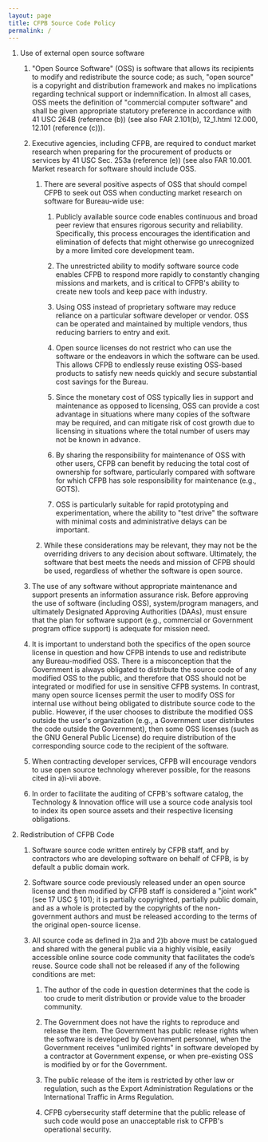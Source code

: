 ```yaml
---
layout: page
title: CFPB Source Code Policy
permalink: /
---
```


1. Use of external open source software

    1. "Open Source Software" (OSS) is software that allows its recipients to modify and redistribute
       the source code; as such, "open source" is a copyright and distribution framework and makes no
       implications regarding technical support or indemnification. In almost all cases, OSS meets
       the definition of "commercial computer software" and shall be given appropriate statutory
       preference in accordance with 41 USC 264B (reference (b)) (see also FAR 2.101(b), 12_1.html
       12.000, 12.101 (reference (c))).

    2. Executive agencies, including CFPB, are required to conduct market research when preparing for
       the procurement of products or services by 41 USC Sec. 253a (reference (e)) (see also FAR
       10.001. Market research for software should include OSS.

        1. There are several positive aspects of OSS that should compel CFPB to seek out OSS when
           conducting market research on software for Bureau-wide use:

            1. Publicly available source code enables continuous and broad peer review that
               ensures rigorous security and reliability. Specifically, this process
               encourages the identification and elimination of defects that might
               otherwise go unrecognized by a more limited core development team.

            2. The unrestricted ability to modify software source code enables CFPB to
               respond more rapidly to constantly changing missions and markets, and is
               critical to CFPB's ability to create new tools and keep pace with industry.

            3. Using OSS instead of proprietary software may reduce reliance on a
               particular software developer or vendor. OSS can be operated and maintained
               by multiple vendors, thus reducing barriers to entry and exit.

            4. Open source licenses do not restrict who can use the software or the
               endeavors in which the software can be used. This allows CFPB to endlessly
               reuse existing OSS-based products to satisfy new needs quickly and secure
               substantial cost savings for the Bureau.

            5. Since the monetary cost of OSS typically lies in support and maintenance as
               opposed to licensing, OSS can provide a cost advantage in situations where
               many copies of the software may be required, and can mitigate risk of cost
               growth due to licensing in situations where the total number of users may
               not be known in advance.

            6. By sharing the responsibility for maintenance of OSS with other users, CFPB
               can benefit by reducing the total cost of ownership for software,
               particularly compared with software for which CFPB has sole responsibility
               for maintenance (e.g., GOTS).

            7. OSS is particularly suitable for rapid prototyping and experimentation,
               where the ability to "test drive" the software with minimal costs and
               administrative delays can be important.

        2. While these considerations may be relevant, they may not be the overriding drivers to
           any decision about software. Ultimately, the software that best meets the needs and
           mission of CFPB should be used, regardless of whether the software is open source.

    3. The use of any software without appropriate maintenance and support presents an information
       assurance risk. Before approving the use of software (including OSS), system/program managers,
       and ultimately Designated Approving Authorities (DAAs), must ensure that the plan for software
       support (e.g., commercial or Government program office support) is adequate for mission need.

    4. It is important to understand both the specifics of the open source license in question and
       how CFPB intends to use and redistribute any Bureau-modified OSS. There is a misconception
       that the Government is always obligated to distribute the source code of any modified OSS to
       the public, and therefore that OSS should not be integrated or modified for use in sensitive
       CFPB systems. In contrast, many open source licenses permit the user to modify OSS for
       internal use without being obligated to distribute source code to the public. However, if the
       user chooses to distribute the modified OSS outside the user's organization (e.g., a
       Government user distributes the code outside the Government), then some OSS licenses (such as
       the GNU General Public License) do require distribution of the corresponding source code to
       the recipient of the software.

    5. When contracting developer services, CFPB will encourage vendors to use open source technology
       wherever possible, for the reasons cited in a)i-vii above.

    6. In order to facilitate the auditing of CFPB's software catalog, the Technology & Innovation
       office will use a source code analysis tool to index its open source assets and their
       respective licensing obligations.

2. Redistribution of CFPB Code

    1. Software source code written entirely by CFPB staff, and by contractors who are developing
       software on behalf of CFPB, is by default a public domain work.

    2. Software source code previously released under an open source license and then modified by
       CFPB staff is considered a "joint work" (see 17 USC § 101); it is partially copyrighted,
       partially public domain, and as a whole is protected by the copyrights of the non-government
       authors and must be released according to the terms of the original open-source license.

    3. All source code as defined in 2)a and 2)b above must be catalogued and shared with the general
       public via a highly visible, easily accessible online source code community that facilitates
       the code’s reuse. Source code shall not be released if any of the following conditions are
       met:

        1. The author of the code in question determines that the code is too crude to merit
           distribution or provide value to the broader community.

        2. The Government does not have the rights to reproduce and release the item. The
           Government has public release rights when the software is developed by Government
           personnel, when the Government receives "unlimited rights" in software developed by a
           contractor at Government expense, or when pre-existing OSS is modified by or for the
           Government.

        3. The public release of the item is restricted by other law or regulation, such as the
           Export Administration Regulations or the International Traffic in Arms Regulation.

        4. CFPB cybersecurity staff determine that the public release of such code would pose an
           unacceptable risk to CFPB's operational security.
